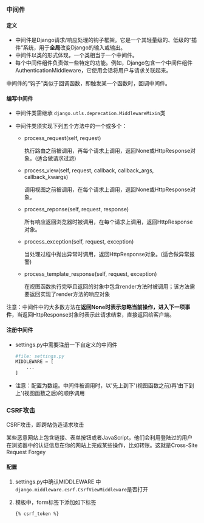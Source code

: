 ### 中间件

#### 定义

- 中间件是Django请求/响应处理的钩子框架。它是一个其轻量级的、低级的“插件”系统，用于**全局**改变Django的输入或输出。
- 中间件以类的形式体现，一个类相当于一个中间件。
- 每个中间件组件负责做一些特定的功能。例如，Django包含一个中间件组件 AuthenticationMiddleware，它使用会话将用户与请求关联起来。

中间件的“钩子”类似于回调函数，即触发某一个函数时，回调中间件。

#### 编写中间件

- 中间件类需继承 `django.utls.deprecation.MiddlewareMixin`类

- 中间件类须实现下列五个方法中的一个或多个：

  - process_request(self, request)

    执行路由之前被调用，再每个请求上调用，返回None或HttpResponse对象。(适合做请求过滤)

  - process_view(self, request, callback, callback_args, callback_kwargs)

    调用视图之前被调用，在每个请求上调用，返回None或HttpResponse对象。

  - process_reponse(self, request, response)

    所有响应返回浏览器时被调用，在每个请求上调用，返回HttpResponse对象。

  - process_exception(self, request, exception)

    当处理过程中抛出异常时调用，返回HttpResponse对象。(适合做异常报警)

  - process_template_response(self, request, exception)

    在视图函数执行完毕且返回的对象中包含render方法时被调用；该方法需要返回实现了render方法的响应对象

注意：中间件中的大多数方法在**返回None时表示忽略当前操作，进入下一项事件**，当返回HttpResponse对象时表示此请求结束，直接返回给客户端。

#### 注册中间件

- settings.py中需要注册一下自定义的中间件

  ```python
  #file: settings.py
  MIDDLEWARE = [
      ...
  ]
  ```

- 注意：配置为数组。中间件被调用时，以'先上到下'(视图函数之前)再'由下到上'(视图函数之后)的顺序调用



### CSRF攻击

CSRF攻击，即跨站伪造请求攻击

某些恶意网站上包含链接、表单按钮或者JavaScript，他们会利用登陆过的用户在浏览器中的认证信息在你的网站上完成某些操作，比如转账。这就是Cross-Site Request Forgey

#### 配置

1. settings.py中确认MIDDLEWARE 中`django.middleware.csrf.CsrfViewMiddleware`是否打开

2. 模板中，form标签下添加如下标签

   `{% csrf_token %}`